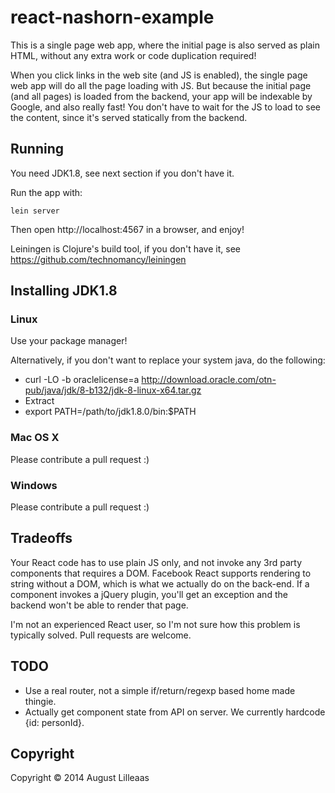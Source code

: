 # react-nashorn-example

This is a single page web app, where the initial page is also served as plain HTML, without any extra work or code duplication required!

When you click links in the web site (and JS is enabled), the single page web app will do all the page loading with JS. But because the initial page (and all pages) is loaded from the backend, your app will be indexable by Google, and also really fast! You don't have to wait for the JS to load to see the content, since it's served statically from the backend.

## Running

You need JDK1.8, see next section if you don't have it.

Run the app with:

    lein server

Then open http://localhost:4567 in a browser, and enjoy!

Leiningen is Clojure's build tool, if you don't have it, see https://github.com/technomancy/leiningen

## Installing JDK1.8

### Linux

Use your package manager!

Alternatively, if you don't want to replace your system java, do the following:

* curl -LO -b oraclelicense=a http://download.oracle.com/otn-pub/java/jdk/8-b132/jdk-8-linux-x64.tar.gz
* Extract
* export PATH=/path/to/jdk1.8.0/bin:$PATH

### Mac OS X

Please contribute a pull request :)

### Windows

Please contribute a pull request :)

## Tradeoffs

Your React code has to use plain JS only, and not invoke any 3rd party components that requires a DOM. Facebook React supports rendering to string without a DOM, which is what we actually do on the back-end. If a component invokes a jQuery plugin, you'll get an exception and the backend won't be able to render that page.

I'm not an experienced React user, so I'm not sure how this problem is typically solved. Pull requests are welcome.

## TODO

* Use a real router, not a simple if/return/regexp based home made thingie.
* Actually get component state from API on server. We currently hardcode {id: personId}.

## Copyright

Copyright © 2014 August Lilleaas

